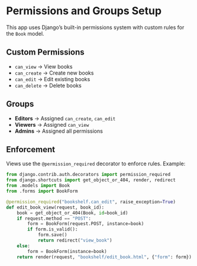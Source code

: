 # Permissions and Groups Setup

This app uses Django’s built-in permissions system with custom rules for the `Book` model.

## Custom Permissions

- `can_view` → View books
- `can_create` → Create new books
- `can_edit` → Edit existing books
- `can_delete` → Delete books

## Groups

- **Editors** → Assigned `can_create`, `can_edit`
- **Viewers** → Assigned `can_view`
- **Admins** → Assigned all permissions

## Enforcement

Views use the `@permission_required` decorator to enforce rules. Example:

```python
from django.contrib.auth.decorators import permission_required
from django.shortcuts import get_object_or_404, render, redirect
from .models import Book
from .forms import BookForm

@permission_required("bookshelf.can_edit", raise_exception=True)
def edit_book_view(request, book_id):
    book = get_object_or_404(Book, id=book_id)
    if request.method == "POST":
        form = BookForm(request.POST, instance=book)
        if form.is_valid():
            form.save()
            return redirect("view_book")
    else:
        form = BookForm(instance=book)
    return render(request, "bookshelf/edit_book.html", {"form": form})
```
